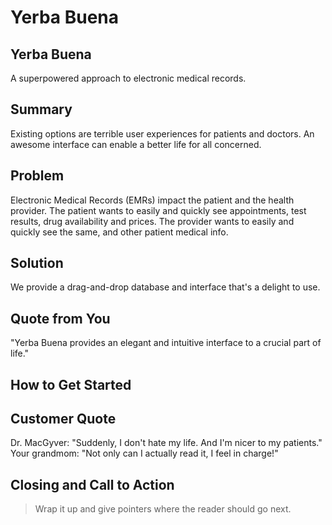 # Yerba Buena #

<!-- 
> This material was originally posted [here](http://www.quora.com/What-is-Amazons-approach-to-product-development-and-product-management). It is reproduced here for posterities sake.

There is an approach called "working backwards" that is widely used at Amazon. They work backwards from the customer, rather than starting with an idea for a product and trying to bolt customers onto it. While working backwards can be applied to any specific product decision, using this approach is especially important when developing new products or features.

For new initiatives a product manager typically starts by writing an internal press release announcing the finished product. The target audience for the press release is the new/updated product's customers, which can be retail customers or internal users of a tool or technology. Internal press releases are centered around the customer problem, how current solutions (internal or external) fail, and how the new product will blow away existing solutions.

If the benefits listed don't sound very interesting or exciting to customers, then perhaps they're not (and shouldn't be built). Instead, the product manager should keep iterating on the press release until they've come up with benefits that actually sound like benefits. Iterating on a press release is a lot less expensive than iterating on the product itself (and quicker!).

If the press release is more than a page and a half, it is probably too long. Keep it simple. 3-4 sentences for most paragraphs. Cut out the fat. Don't make it into a spec. You can accompany the press release with a FAQ that answers all of the other business or execution questions so the press release can stay focused on what the customer gets. My rule of thumb is that if the press release is hard to write, then the product is probably going to suck. Keep working at it until the outline for each paragraph flows. 

Oh, and I also like to write press-releases in what I call "Oprah-speak" for mainstream consumer products. Imagine you're sitting on Oprah's couch and have just explained the product to her, and then you listen as she explains it to her audience. That's "Oprah-speak", not "Geek-speak".

Once the project moves into development, the press release can be used as a touchstone; a guiding light. The product team can ask themselves, "Are we building what is in the press release?" If they find they're spending time building things that aren't in the press release (overbuilding), they need to ask themselves why. This keeps product development focused on achieving the customer benefits and not building extraneous stuff that takes longer to build, takes resources to maintain, and doesn't provide real customer benefit (at least not enough to warrant inclusion in the press release).
 -->
 
## Yerba Buena ##

  A superpowered approach to electronic medical records.
   
## Summary ##
  Existing options are terrible user experiences for patients and doctors.
  An awesome interface can enable a better life for all concerned.

## Problem ##
  Electronic Medical Records (EMRs) impact the patient and the health provider.
  The patient wants to easily and quickly see appointments, test results, drug availability and prices.
  The provider wants to easily and quickly see the same, and other patient medical info.

## Solution ##
  We provide a drag-and-drop database and interface that's a delight to use.

## Quote from You ##
  "Yerba Buena provides an elegant and intuitive interface to a crucial part of life."

## How to Get Started ##
  

## Customer Quote ##
  Dr. MacGyver: "Suddenly, I don't hate my life. And I'm nicer to my patients."
  Your grandmom: "Not only can I actually read it, I feel in charge!"

## Closing and Call to Action ##
  > Wrap it up and give pointers where the reader should go next.
